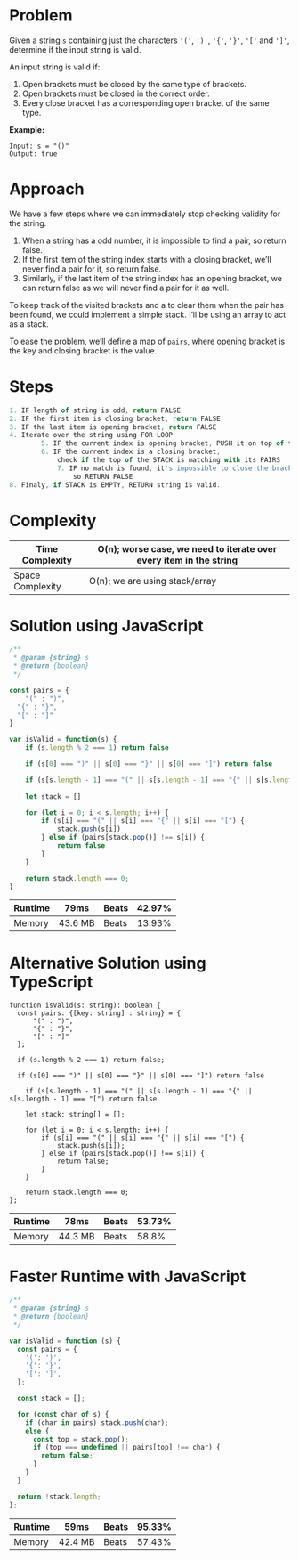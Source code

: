 # Problem

Given a string `s` containing just the characters `'('`, `')'`, `'{'`, `'}'`, `'['` and `']'`, determine if the input string is valid.

An input string is valid if:

1. Open brackets must be closed by the same type of brackets.
2. Open brackets must be closed in the correct order.
3. Every close bracket has a corresponding open bracket of the same type.

**Example:**

```
Input: s = "()"
Output: true
```

# Approach

We have a few steps where we can immediately stop checking validity for the string.

1. When a string has a odd number, it is impossible to find a pair, so return false.
2. If the first item of the string index starts with a closing bracket, we’ll never find a pair for it, so return false.
3. Similarly, if the last item of the string index has an opening bracket, we can return false as we will never find a pair for it as well.

To keep track of the visited brackets and a to clear them when the pair has been found, we could implement a simple stack. I’ll be using an array to act as a stack.

To ease the problem, we’ll define a map of `pairs`, where opening bracket is the key and closing bracket is the value.

# Steps

```jsx
1. IF length of string is odd, return FALSE
2. IF the first item is closing bracket, return FALSE
3. IF the last item is opening bracket, return FALSE
4. Iterate over the string using FOR LOOP
		5. IF the current index is opening bracket, PUSH it on top of the STACK
		6. IF the current index is a closing bracket, 
			check if the top of the STACK is matching with its PAIRS
			7. IF no match is found, it's impossible to close the bracket,
				so RETURN FALSE
8. Finaly, if STACK is EMPTY, RETURN string is valid.
```

# Complexity

| Time Complexity | O(n); worse case, we need to iterate over every item in the string |
| --- | --- |
| Space Complexity | O(n); we are using stack/array |

# Solution using JavaScript

```jsx
/**
 * @param {string} s
 * @return {boolean}
 */

const pairs = {
	"(" : ")",
  "{" : "}",
  "[" : "]"
}

var isValid = function(s) {
	if (s.length % 2 === 1) return false

	if (s[0] === ")" || s[0] === "}" || s[0] === "]") return false

	if (s[s.length - 1] === "(" || s[s.length - 1] === "{" || s[s.length - 1] === "[") return false
	
	let stack = []

	for (let i = 0; i < s.length; i++) {
		if (s[i] === "(" || s[i] === "{" || s[i] === "[") {
			stack.push(s[i])
		} else if (pairs[stack.pop()] !== s[i]) {
			return false
		}
	}

	return stack.length === 0;
}
```

| Runtime | 79ms | Beats | 42.97% |
| --- | --- | --- | --- |
| Memory | 43.6 MB | Beats | 13.93% |

# Alternative Solution using TypeScript

```tsx
function isValid(s: string): boolean {
  const pairs: {[key: string] : string} = {
      "(" : ")",
      "{" : "}",
      "[" : "]"
  };

  if (s.length % 2 === 1) return false;

  if (s[0] === ")" || s[0] === "}" || s[0] === "]") return false

	if (s[s.length - 1] === "(" || s[s.length - 1] === "{" || s[s.length - 1] === "[") return false
	
	let stack: string[] = [];

    for (let i = 0; i < s.length; i++) {
		if (s[i] === "(" || s[i] === "{" || s[i] === "[") {
			stack.push(s[i]);
		} else if (pairs[stack.pop()] !== s[i]) {
			return false;
		}
	}

    return stack.length === 0;
};
```

| Runtime | 78ms | Beats | 53.73% |
| --- | --- | --- | --- |
| Memory | 44.3 MB | Beats | 58.8% |

# Faster Runtime with JavaScript

```jsx
/**
 * @param {string} s
 * @return {boolean}
 */

var isValid = function (s) {
  const pairs = {
    '(': ')',
    '{': '}',
    '[': ']',
  };

  const stack = [];

  for (const char of s) {
    if (char in pairs) stack.push(char);
    else {
      const top = stack.pop();
      if (top === undefined || pairs[top] !== char) {
        return false;
      }
    }
  }

  return !stack.length;
};
```

| Runtime | 59ms | Beats | 95.33% |
| --- | --- | --- | --- |
| Memory | 42.4 MB | Beats | 57.43% |
